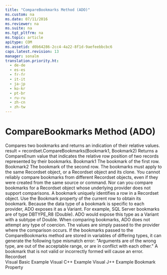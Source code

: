 ```yaml
---
title: "CompareBookmarks Method (ADO)"
ms.custom: na
ms.date: 07/11/2016
ms.reviewer: na
ms.suite: na
ms.tgt_pltfrm: na
ms.topic: article
apitype: COM
ms.assetid: d0b64286-2cc4-4a22-8f1d-9aefeebbcbc6
caps.latest.revision: 13
manager: sonalm
translation.priority.ht: 
  - de-de
  - es-es
  - fr-fr
  - it-it
  - ja-jp
  - ko-kr
  - pt-br
  - ru-ru
  - zh-cn
  - zh-tw
---
```

# CompareBookmarks Method (ADO)
<?xml version="1.0" encoding="utf-8"?>
<developerReferenceWithSyntaxDocument xmlns="http://ddue.schemas.microsoft.com/authoring/2003/5" xmlns:xlink="http://www.w3.org/1999/xlink" xmlns:xsi="http://www.w3.org/2001/XMLSchema-instance" xsi:schemaLocation="http://ddue.schemas.microsoft.com/authoring/2003/5 http://dduestorage.blob.core.windows.net/ddueschema/developer.xsd">
  <introduction>
    <para>Compares two bookmarks and returns an indication of their relative values.</para>
  </introduction>
  <syntaxSection>
    <legacySyntax>
<parameterReference>result = recordset</parameterReference>.<legacyBold>CompareBookmarks(</legacyBold><parameterReference>Bookmark1</parameterReference>, <parameterReference>Bookmark2</parameterReference><legacyBold>)</legacyBold></legacySyntax>
  </syntaxSection>
  <returnValue>
    <content>
      <para>Returns a <legacyLink xlink:href="bc8f710d-0621-4673-8d8e-0361e44abed0">CompareEnum</legacyLink> value that indicates the relative row position of two records represented by their bookmarks.</para>
    </content>
  </returnValue>
  <parameters>
    <content>
      <definitionTable>
        <definedTerm> <parameterReference>Bookmark1 </parameterReference></definedTerm>
        <definition>
          <para>The bookmark of the first row.</para>
        </definition>
        <definedTerm> <parameterReference>Bookmark2 </parameterReference></definedTerm>
        <definition>
          <para>The bookmark of the second row.</para>
        </definition>
      </definitionTable>
    </content>
  </parameters>
  <languageReferenceRemarks>
    <content>
      <para>The bookmarks must apply to the same <legacyLink xlink:href="ede1415f-c3df-4cc5-a05b-2576b2b84b60">Recordset</legacyLink> object, or a <unmanagedCodeEntityReference>Recordset</unmanagedCodeEntityReference> object and its <legacyLink xlink:href="ad49265f-1c05-4271-9bbf-7c00010ac18c">clone</legacyLink>. You cannot reliably compare bookmarks from different <unmanagedCodeEntityReference>Recordset</unmanagedCodeEntityReference> objects, even if they were created from the same source or command. Nor can you compare bookmarks for a <unmanagedCodeEntityReference>Recordset</unmanagedCodeEntityReference> object whose underlying provider does not support comparisons.</para>
      <para>A bookmark uniquely identifies a row in a <unmanagedCodeEntityReference>Recordset</unmanagedCodeEntityReference> object. Use the <legacyLink xlink:href="481dcc93-487b-490e-ac58-a1e9b2ebfd43">Bookmark</legacyLink> property of the current row to obtain its bookmark.</para>
      <para>Because the data type of a bookmark is specific to each provider, ADO exposes it as a <languageKeyword>Variant</languageKeyword>. For example, SQL Server bookmarks are of type DBTYPE_R8 (<languageKeyword>Double</languageKeyword>). ADO would expose this type as a <languageKeyword>Variant</languageKeyword> with a subtype of <languageKeyword>Double</languageKeyword>.</para>
      <para>When comparing bookmarks, ADO does not attempt any type of coercion. The values are simply passed to the provider where the comparison occurs. If the bookmarks passed to the <unmanagedCodeEntityReference>CompareBookmarks</unmanagedCodeEntityReference> method are stored in variables of differing types, it can generate the following type mismatch error: "Arguments are of the wrong type, are out of the acceptable range, or are in conflict with each other."</para>
      <para>A bookmark that is not valid or incorrectly formed will cause an error.</para>
    </content>
  </languageReferenceRemarks>
  <section>
    <title>Applies To</title>
    <content>
      <para>
        <link xlink:href="ede1415f-c3df-4cc5-a05b-2576b2b84b60">Recordset</link>
      </para>
    </content>
  </section>
  <relatedTopics>
<link xlink:href="f156aa48-bfc2-40d1-962b-7b08855776c6">Visual Basic Example</link>
<link xlink:href="24ab3f3a-29c5-4ee1-942e-2634c02d0778">Visual C++ Example</link>
<link xlink:href="3c679a15-e924-49a5-8f3a-38a8266064f8">Visual J++ Example </link>
<link xlink:href="481dcc93-487b-490e-ac58-a1e9b2ebfd43">Bookmark Property</link>
</relatedTopics>
</developerReferenceWithSyntaxDocument>